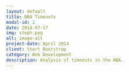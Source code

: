 ```yaml
---
layout: default
title: NBA Timeouts
modal-id: 2
date: 2014-07-17
img: steph.png
alt: image-alt
project-date: April 2014
client: Start Bootstrap
category: Web Development
description: Analysis of timeouts in the NBA.
---
```

